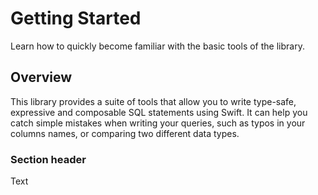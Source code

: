 # Getting Started

Learn how to quickly become familiar with the basic tools of the library.

## Overview

This library provides a suite of tools that allow you to write type-safe, expressive and composable
SQL statements using Swift. It can help you catch simple mistakes when writing your queries, 
such as typos in your columns names, or comparing two different data types. 

### Section header

<!--@START_MENU_TOKEN@-->Text<!--@END_MENU_TOKEN@-->
